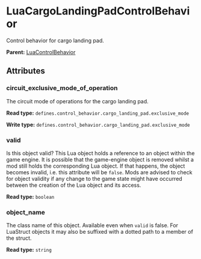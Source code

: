 # LuaCargoLandingPadControlBehavior

Control behavior for cargo landing pad.

**Parent:** [LuaControlBehavior](LuaControlBehavior.md)

## Attributes

### circuit_exclusive_mode_of_operation

The circuit mode of operations for the cargo landing pad.

**Read type:** `defines.control_behavior.cargo_landing_pad.exclusive_mode`

**Write type:** `defines.control_behavior.cargo_landing_pad.exclusive_mode`

### valid

Is this object valid? This Lua object holds a reference to an object within the game engine. It is possible that the game-engine object is removed whilst a mod still holds the corresponding Lua object. If that happens, the object becomes invalid, i.e. this attribute will be `false`. Mods are advised to check for object validity if any change to the game state might have occurred between the creation of the Lua object and its access.

**Read type:** `boolean`

### object_name

The class name of this object. Available even when `valid` is false. For LuaStruct objects it may also be suffixed with a dotted path to a member of the struct.

**Read type:** `string`

